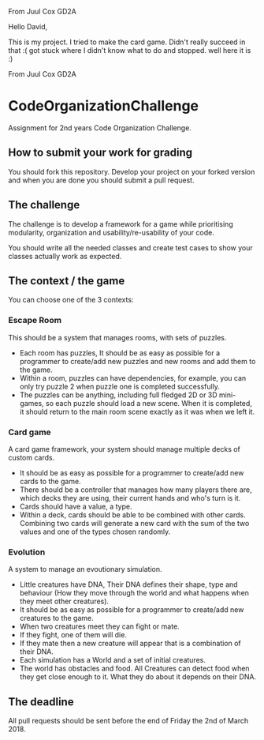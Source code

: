 From Juul Cox GD2A

Hello David,

This is my project. I tried to make the card game. Didn't really succeed in that :( got stuck where I didn't know what to do and stopped.
well here it is :)

From Juul Cox GD2A

# CodeOrganizationChallenge
Assignment for 2nd years Code Organization Challenge. 

## How to submit your work for grading
You should fork this repository. Develop your project on your forked version and when you are done you should submit a pull request. 

## The challenge
The challenge is to develop a framework for a game while prioritising modularity, organization and usability/re-usability of your code.

You should write all the needed classes and create test cases to show your classes actually work as expected.

## The context / the game
You can choose one of the 3 contexts:

### Escape Room
This should be a system that manages rooms, with sets of puzzles. 
* Each room has puzzles, It should be as easy as possible for a programmer to create/add new puzzles and new rooms and add them to the game.
* Within a room, puzzles can have dependencies, for example, you can only try puzzle 2 when puzzle one is completed successfully.
* The puzzles can be anything, including full fledged 2D or 3D mini-games, so each puzzle should load a new scene. When it is completed, it should return to the main room scene exactly as it was when we left it.

### Card game
A card game framework, your system should manage multiple decks of custom cards. 
* It should be as easy as possible for a programmer to create/add new cards to the game.
* There should be a controller that manages how many players there are, which decks they are using, their current hands and who's turn is it.
* Cards should have a value, a type.
* Within a deck, cards should be able to be combined with other cards. Combining two cards will generate a new card with the sum of the two values and one of the types chosen randomly.

### Evolution
A system to manage an evoutionary simulation.
* Little creatures have DNA, Their DNA defines their shape, type and behaviour (How they move through the world and what happens when they meet other creatures).
* It should be as easy as possible for a programmer to create/add new creatures to the game.
* When two creatures meet they can fight or mate.
* If they fight, one of them will die.
* If they mate then a new creature will appear that is a combination of their DNA.
* Each simulation has a World and a set of initial creatures.
* The world has obstacles and food. All Creatures can detect food when they get close enough to it. What they do about it depends on their DNA.

## The deadline
All pull requests should be sent before the end of Friday the 2nd of March 2018.


